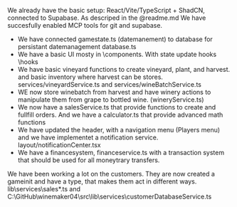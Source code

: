 We already have the basic setup: React/Vite/TypeScript + ShadCN, connected to Supabase. As descriped in the @readme.md We have succesfully enabled MCP tools for git and supabase. 

 - We have connected gamestate.ts (datemanement) to database for persistant datemanagement database.ts
 - We have a basic UI mosty in \components. With state update hooks \hooks
 - We have basic vineyard functions to create vineyard, plant, and harvest. and basic inventory where harvest can be stores. services/vineyardService.ts and  services/wineBatchService.ts
 - WE now store winebatch from harvest and have winery actions to manipulate them from grape to bottled wine. (wineryService.ts)
 - We now have a salesService.ts that provide functions to create and fullfill orders. And we have a calculator.ts that provide advanced math functions
 - We have updated the header, with a navigation menu (Players menu) and we have implementet a notification service. layout/notificationCenter.tsx 
 - We have a financesystem, financeservice.ts with a transaction system that should be used for all moneytrary transfers. 

We have been working a lot on the customers. They are now created a gameinit and have a type, that makes them act in different ways.  lib\services\sales\*.ts and C:\GitHub\winemaker04\src\lib\services\customerDatabaseService.ts
